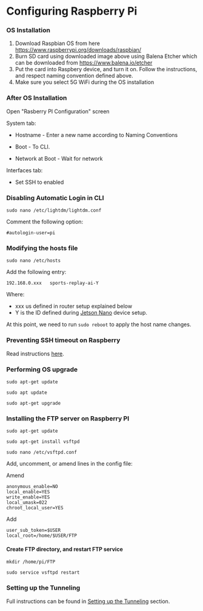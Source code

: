 # Configuring Raspberry Pi

### OS Installation
1. Download Raspbian OS from here https://www.raspberrypi.org/downloads/raspbian/
2. Burn SD card using downloaded image above using Balena Etcher which can be downloaded from https://www.balena.io/etcher
3. Put the card into Raspbery device, and turn it on. Follow the instructions, and respect naming convention defined above.
4. Make sure you select 5G WiFi during the OS installation

### After OS Installation
Open "Rasberry PI Configuration" screen

System tab:
	
- Hostname - Enter a new name according to Naming Conventions

- Boot - To CLI.

- Network at Boot - Wait for network

Interfaces tab:
	
- Set SSH to enabled

### Disabling Automatic Login in CLI

`sudo nano /etc/lightdm/lightdm.conf`

Comment the following option:

    #autologin-user=pi

### Modifying the hosts file
`sudo nano /etc/hosts`
    
Add the following entry:

    192.168.0.xxx	sports-replay-ai-Y 
     
Where:
 - xxx us defined in router setup explained below
 - Y is the ID defined during [Jetson Nano](JETSON.md) device setup.

At this point, we need to run `sudo reboot` to apply the host name changes.

### Preventing SSH timeout on Raspberry
Read instructions [here](COMMON.md).

### Performing OS upgrade

`sudo apt-get update`

`sudo apt update`

`sudo apt-get upgrade`
    
### Installing the FTP server on Raspberry PI

`sudo apt-get update`

`sudo apt-get install vsftpd`

`sudo nano /etc/vsftpd.conf`

Add, uncomment, or amend lines in the config file:

Amend

    anonymous_enable=NO
    local_enable=YES
    write_enable=YES
    local_umask=022
    chroot_local_user=YES

Add

    user_sub_token=$USER
    local_root=/home/$USER/FTP

#### Create FTP directory, and restart FTP service

`mkdir /home/pi/FTP`

`sudo service vsftpd restart`

### Setting up the Tunneling
Full instructions can be found in [Setting up the Tunneling](../README.md) section.
